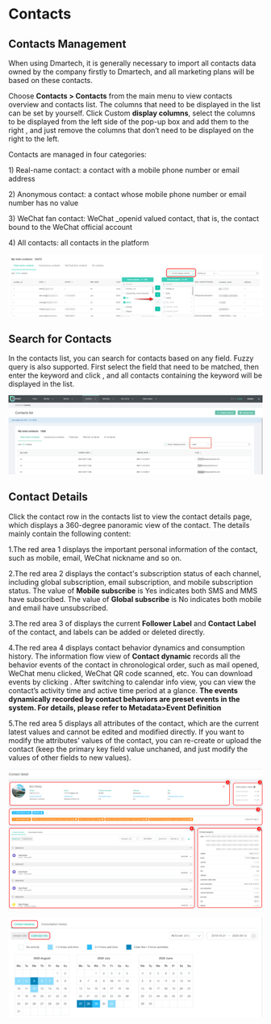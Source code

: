 # Contacts

## Contacts Management

When using Dmartech, it is generally necessary to import all contacts data owned by the company firstly to Dmartech, and all marketing plans will be based on these contacts.&#x20;

Choose **Contacts > Contacts** from the main menu to view contacts overview and contacts list. The columns that need to be displayed in the list can be set by yourself. Click Custom **display columns**, select the columns to be displayed from the left side of the pop-up box and add them to the right , and just remove the columns that don’t need to be displayed on the right to the left.&#x20;

Contacts are managed in four categories:&#x20;

1\) Real-name contact: a contact with a mobile phone number or email address&#x20;

2\) Anonymous contact: a contact whose mobile phone number or email number has no value&#x20;

3\) WeChat fan contact: WeChat \_openid valued contact, that is, the contact bound to the WeChat official account&#x20;

4\) All contacts: all contacts in the platform













































































































































































































































































































































![](<.gitbook/assets/tu-pian-1 (2).png>)

## Search for Contacts&#x20;

In the contacts list, you can search for contacts based on any field. Fuzzy query is also supported. First select the field that need to be matched, then enter the keyword and click , and all contacts containing the keyword will be displayed in the list.

![](<.gitbook/assets/image (645) (1).png>)

## Contact Details

Click the contact row in the contacts list to view the contact details page, which displays a 360-degree panoramic view of the contact. The details mainly contain the following content:

1.The red area 1 displays the important personal information of the contact, such as mobile, email, WeChat nickname and so on.&#x20;

2.The red area 2 displays the contact's subscription status of each channel, including global subscription, email subscription, and mobile subscription status. The value of **Mobile subscribe** is Yes indicates both SMS and MMS have subscribed. The value of **Global subscribe** is No indicates both mobile and email have unsubscribed.&#x20;

3.The red area 3 of displays the current **Follower Label** and **Contact Label** of the contact, and labels can be added or deleted directly.&#x20;

4.The red area 4 displays contact behavior dynamics and consumption history. The information flow view of **Contact dynamic** records all the behavior events of the contact in chronological order, such as mail opened, WeChat menu clicked, WeChat QR code scanned, etc. You can download events by clicking . After switching to calendar info view, you can view the contact’s activity time and active time period at a glance. **The events dynamically recorded by contact behaviors are preset events in the system. For details, please refer to Metadata>Event Definition**

5.The red area 5 displays all attributes of the contact, which are the current latest values and cannot be edited and modified directly. If you want to modify the attributes’ values of the contact, you can re-create or upload the contact (keep the primary key field value unchaned, and just modify the values of other fields to new values).

![](<.gitbook/assets/tu-pian-3 (1).png>)

![](<.gitbook/assets/tu-pian-4 (1).png>)









|   |
| - |

